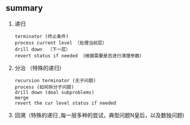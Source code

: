 ## summary

1. 递归

   ```
   terminator (终止条件)
   process current level （处理当前层）
   drill down  （下一层）
   revert status if needed （根据需要是否进行清理参数）
   
   ```

   

2. 分治 （特殊的递归）

   ```
   recursion terminator (无子问题)
   process (如何拆分子问题)
   drill down (deal subproblems)
   merge
   revert the cur level status if needed
   ```

   

3. 回溯（特殊的递归 ,每一层多种的尝试，典型问题N皇后，以及数独问题)

